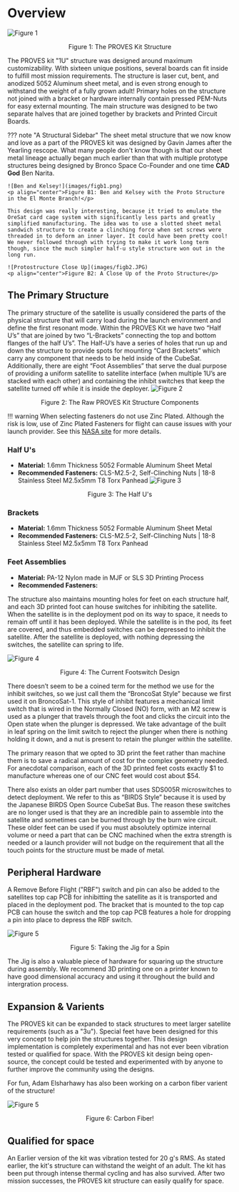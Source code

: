 # Overview
![Figure 1](images/Structure_1.jpg)
<p align="center">Figure 1: The PROVES Kit Structure</p>

The PROVES kit "1U" structure was designed around maximum customizability. With sixteen unique positions, several boards can fit inside to fulfill most mission requirements. The structure is laser cut, bent, and anodized 5052 Aluminum sheet metal, and is even strong enough to withstand the weight of a fully grown adult! Primary holes on the structure not joined with a bracket or hardware internally contain pressed PEM-Nuts for easy external mounting. The main structure was designed to be two separate halves that are joined together by brackets and Printed Circuit Boards.

??? note "A Structural Sidebar"
    The sheet metal structure that we now know and love as a part of the PROVES kit was designed by Gavin James after the Yearling rescope. What many people don't know though is that our sheet metal lineage actually began much earlier than that with multiple prototype structures being designed by Bronco Space Co-Founder and one time **CAD God** Ben Narita. 

    ![Ben and Kelsey!](images/figb1.png)
    <p align="center">Figure B1: Ben and Kelsey with the Proto Structure in the El Monte Branch!</p>

    This design was really interesting, because it tried to emulate the OreSat card cage system with significantly less parts and greatly simplified manufacturing. The idea was to use a slotted sheet metal sandwich structure to create a clinching force when set screws were threaded in to deform an inner layer. It could have been pretty cool! We never followed through with trying to make it work long term though, since the much simpler half-u style structure won out in the long run. 

    ![Protostructure Close Up](images/figb2.JPG)
    <p align="center">Figure B2: A Close Up of the Proto Structure</p>
   
## The Primary Structure
The primary structure of the satellite is usually considered the parts of the physical structure that will carry load during the launch environment and define the first resonant mode. Within the PROVES Kit we have two “Half U’s” that are joined by two “L-Brackets” connecting the top and bottom flanges of the half U’s”. The Half-U’s have a series of holes that run up and down the structure to provide spots for mounting “Card Brackets” which carry any component that needs to be held inside of the CubeSat. Additionally, there are eight “Foot Assemblies” that serve the dual purpose of providing a uniform satellite to satellite interface (when multiple 1U’s are stacked with each other) and containing the inhibit switches that keep the satellite turned off while it is inside the deployer. 
![Figure 2](images/Structure_2.jpg)
<p align="center">Figure 2: The Raw PROVES Kit Structure Components</p>

!!! warning 
    When selecting fasteners do not use Zinc Plated. Although the risk is low, use of Zinc Plated Fasteners for flight can cause issues with your launch provider. See this [NASA site](https://nepp.nasa.gov/whisker/reference/tech_papers/Brusse2003-Zinc-Whisker-Awareness.pdf) for more details. 

### Half U's
- **Material:** 1.6mm Thickness 5052 Formable Aluminum Sheet Metal 
- **Recommended Fasteners:** CLS-M2.5-2, Self-Clinching Nuts | 18-8 Stainless Steel M2.5x5mm T8 Torx Panhead
![Figure 3](images/Structure_3.jpg)
<p align="center">Figure 3: The Half U's</p>

### Brackets 
- **Material:** 1.6mm Thickness 5052 Formable Aluminum Sheet Metal 
- **Recommended Fasteners:** CLS-M2.5-2, Self-Clinching Nuts | 18-8 Stainless Steel M2.5x5mm T8 Torx Panhead

### Feet Assemblies 
- **Material:** PA-12 Nylon made in MJF or SLS 3D Printing Process
- **Recommended Fasteners:** 

The structure also maintains mounting holes for feet on each structure half, and each 3D printed foot can house switches for inhibiting the satellite. When the satellite is in the deployment pod on its way to space, it needs to remain off until it has been deployed. While the satellite is in the pod, its feet are covered, and thus embedded switches can be depressed to inhibit the satellite. After the satellite is deployed, with nothing depressing the switches, the satellite can spring to life. 

![Figure 4](images/Structure_4.jpg)
<p align="center">Figure 4: The Current Footswitch Design</p>

There doesn’t seem to be a coined term for the method we use for the inhibit switches, so we just call them the “BroncoSat Style” because we first used it on BroncoSat-1. This style of inhibit features a mechanical limit switch that is wired in the Normally Closed (NO) form, with an M2 screw is used as a plunger that travels through the foot and clicks the circuit into the Open state when the plunger is depressed. We take advantage of the built in leaf spring on the limit switch to reject the plunger when there is nothing holding it down, and a nut is present to retain the plunger within the satellite. 

The primary reason that we opted to 3D print the feet rather than machine them is to save a radical amount of cost for the complex geometry needed. For anecdotal comparison, each of the 3D printed feet costs exactly \$1 to manufacture whereas one of our CNC feet would cost about \$54. 

There also exists an older part number that uses SDS005R microswitches to detect deployment. We refer to this as “BIRDS Style” because it is used by the Japanese BIRDS Open Source CubeSat Bus. The reason these switches are no longer used is that they are an incredible pain to assemble into the satellite and sometimes can be burned through by the burn wire circuit. These older feet can be used if you must absolutely optimize internal volume or need a part that can be CNC machined when the extra strength is needed or a launch provider will not budge on the requirement that all the touch points for the structure must be made of metal. 

## Peripheral Hardware
A Remove Before Flight ("RBF") switch and pin can also be added to the satellites top cap PCB for inhibitting the satellite as it is transported and placed in the deployment pod. The bracket that is mounted to the top cap PCB can house the switch and the top cap PCB features a hole for dropping a pin into place to depress the RBF switch.

![Figure 5](images/Structure_5.png)
<p align="center">Figure 5: Taking the Jig for a Spin</p>

The Jig is also a valuable piece of hardware for squaring up the structure during assembly. We recommend 3D printing one on a printer known to have good dimensional accuracy and using it throughout the build and intergration process.

## Expansion & Varients
The PROVES kit can be expanded to stack structures to meet larger satellite requirements (such as a "3u"). Special feet have been designed for this very concept to help join the structures together. This design implementation is completely experimental and has not ever been vibration tested or qualified for space. With the PROVES kit design being open-source, the concept could be tested and experimented with by anyone to further improve the community using the designs.

For fun, Adam Elsharhawy has also been working on a carbon fiber varient of the structure! 

![Figure 5](images/carbon_1.png)
<p align="center">Figure 6: Carbon Fiber!</p>

## Qualified for space
An Earlier version of the kit was vibration tested for 20 g's RMS. As stated earlier, the kit's structure can withstand the weight of an adult. The kit has been put through intense thermal cycling and has also survived. After two mission successes, the PROVES kit structure can easily qualify for space.